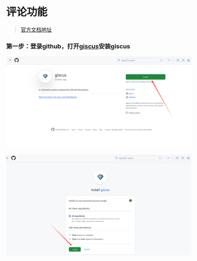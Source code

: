 # 评论功能

> [官方文档地址](https://squidfunk.github.io/mkdocs-material/setup/adding-a-comment-system/)

### 第一步：登录github，打开[giscus](https://github.com/apps/giscus)安装giscus

![giscus](./images/comments1.jpg)

![giscus](./images/comments2.jpg)